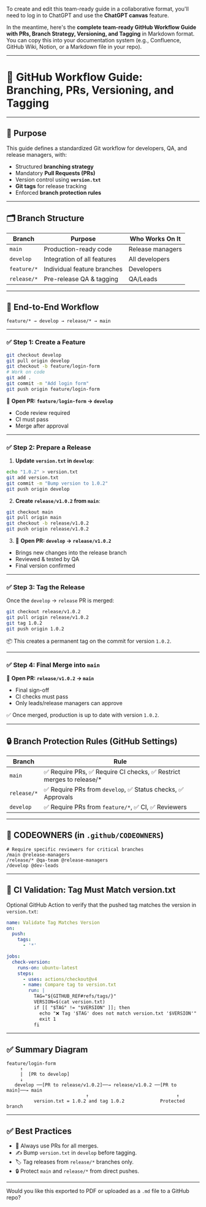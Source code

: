 To create and edit this team-ready guide in a collaborative format, you'll need to log in to ChatGPT and use the **ChatGPT canvas** feature.

In the meantime, here's the **complete team-ready GitHub Workflow Guide with PRs, Branch Strategy, Versioning, and Tagging** in Markdown format. You can copy this into your documentation system (e.g., Confluence, GitHub Wiki, Notion, or a Markdown file in your repo).

---

# 🚀 GitHub Workflow Guide: Branching, PRs, Versioning, and Tagging

---

## 🔧 Purpose

This guide defines a standardized Git workflow for developers, QA, and release managers, with:

* Structured **branching strategy**
* Mandatory **Pull Requests (PRs)**
* Version control using **`version.txt`**
* **Git tags** for release tracking
* Enforced **branch protection rules**

---

## 🗂️ Branch Structure

| Branch      | Purpose                     | Who Works On It  |
| ----------- | --------------------------- | ---------------- |
| `main`      | Production-ready code       | Release managers |
| `develop`   | Integration of all features | All developers   |
| `feature/*` | Individual feature branches | Developers       |
| `release/*` | Pre-release QA & tagging    | QA/Leads         |

---

## 🧭 End-to-End Workflow

```plaintext
feature/* → develop → release/* → main
```

---

### ✅ Step 1: Create a Feature

```bash
git checkout develop
git pull origin develop
git checkout -b feature/login-form
# Work on code
git add .
git commit -m "Add login form"
git push origin feature/login-form
```

🔁 **Open PR: `feature/login-form` → `develop`**

* Code review required
* CI must pass
* Merge after approval

---

### ✅ Step 2: Prepare a Release

1. **Update `version.txt` in `develop`**:

```bash
echo "1.0.2" > version.txt
git add version.txt
git commit -m "Bump version to 1.0.2"
git push origin develop
```

2. **Create `release/v1.0.2` from `main`**:

```bash
git checkout main
git pull origin main
git checkout -b release/v1.0.2
git push origin release/v1.0.2
```

3. 🔁 **Open PR: `develop` → `release/v1.0.2`**

* Brings new changes into the release branch
* Reviewed & tested by QA
* Final version confirmed

---

### ✅ Step 3: Tag the Release

Once the `develop` → `release` PR is merged:

```bash
git checkout release/v1.0.2
git pull origin release/v1.0.2
git tag 1.0.2
git push origin 1.0.2
```

📦 This creates a permanent tag on the commit for version `1.0.2`.

---

### ✅ Step 4: Final Merge into `main`

🔁 **Open PR: `release/v1.0.2` → `main`**

* Final sign-off
* CI checks must pass
* Only leads/release managers can approve

✅ Once merged, production is up to date with version `1.0.2`.

---

## 🔒 Branch Protection Rules (GitHub Settings)

| Branch      | Rule                                                                |
| ----------- | ------------------------------------------------------------------- |
| `main`      | ✅ Require PRs, ✅ Require CI checks, ✅ Restrict merges to release/\* |
| `release/*` | ✅ Require PRs from `develop`, ✅ Status checks, ✅ Approvals          |
| `develop`   | ✅ Require PRs from `feature/*`, ✅ CI, ✅ Reviewers                   |

---

## 🧾 CODEOWNERS (in `.github/CODEOWNERS`)

```plaintext
# Require specific reviewers for critical branches
/main @release-managers
/release/* @qa-team @release-managers
/develop @dev-leads
```

---

## 🧪 CI Validation: Tag Must Match version.txt

Optional GitHub Action to verify that the pushed tag matches the version in `version.txt`:

```yaml
name: Validate Tag Matches Version
on:
  push:
    tags:
      - '*'

jobs:
  check-version:
    runs-on: ubuntu-latest
    steps:
      - uses: actions/checkout@v4
      - name: Compare tag to version.txt
        run: |
          TAG="${GITHUB_REF#refs/tags/}"
          VERSION=$(cat version.txt)
          if [[ "$TAG" != "$VERSION" ]]; then
            echo "❌ Tag '$TAG' does not match version.txt '$VERSION'"
            exit 1
          fi
```

---

## ✅ Summary Diagram

```plaintext
feature/login-form
     ↑
     |  [PR to develop]
     ↓
   develop ──[PR to release/v1.0.2]──→ release/v1.0.2 ──[PR to main]──→ main
                             ↑                                ↑
          version.txt = 1.0.2 and tag 1.0.2             Protected branch
```

---

## ✅ Best Practices

* 🔁 Always use PRs for all merges.
* ✍️ Bump `version.txt` in `develop` before tagging.
* 🏷️ Tag releases from `release/*` branches only.
* 🔒 Protect `main` and `release/*` from direct pushes.

---

Would you like this exported to PDF or uploaded as a `.md` file to a GitHub repo?
